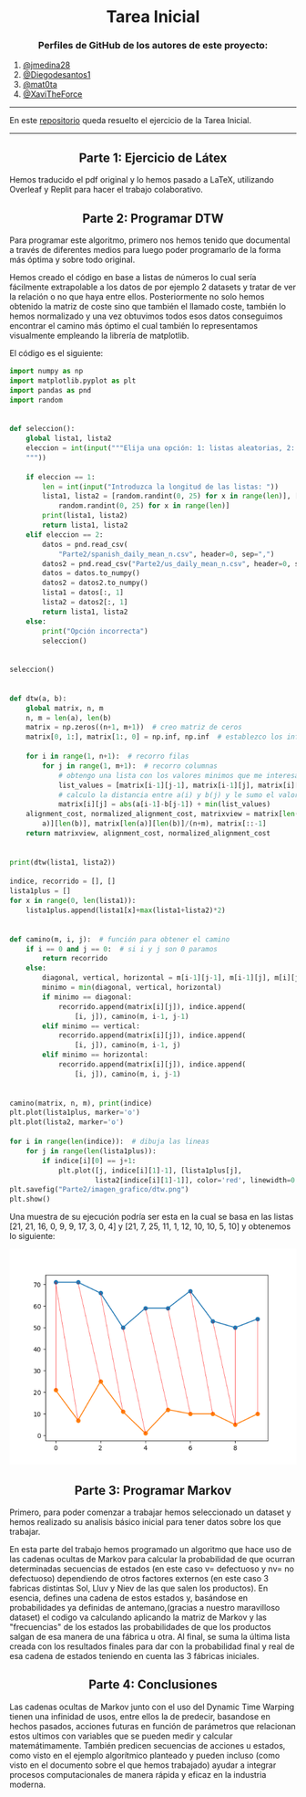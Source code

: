 <h1 align="center">Tarea Inicial</h1>

<h3 align="center">Perfiles de GitHub de los autores de este proyecto:</h3>

1. [@jmedina28](https://github.com/jmedina28)
2. [@Diegodesantos1](https://github.com/Diegodesantos1)
3. [@mat0ta](https://github.com/mat0ta)
4. [@XaviTheForce](https://github.com/Xavitheforce)

---
En este [repositorio](https://github.com/Diegodesantos1/Paper-Markov) queda resuelto el ejercicio de la Tarea Inicial.
***

<h2 align="center">Parte 1: Ejercicio de Látex</h2>

Hemos traducido el pdf original y lo hemos pasado a LaTeX, utilizando Overleaf y Replit para hacer el trabajo colaborativo.

<h2 align="center"> Parte 2: Programar DTW</h2>

Para programar este algoritmo, primero nos hemos tenido que documental a través de diferentes medios para luego poder programarlo de la forma más óptima y sobre todo original.

Hemos creado el código en base a listas de números lo cual sería fácilmente extrapolable a los datos de por ejemplo 2 datasets y tratar de ver la relación o no que haya entre ellos. Posteriormente no solo hemos obtenido la matriz de coste sino que también el llamado coste, también lo hemos normalizado y una vez obtuvimos todos esos datos conseguimos encontrar el camino más óptimo el cual también lo representamos visualmente empleando la librería de matplotlib.

El código es el siguiente:

```python
import numpy as np
import matplotlib.pyplot as plt
import pandas as pnd
import random


def seleccion():
    global lista1, lista2
    eleccion = int(input("""Elija una opción: 1: listas aleatorias, 2: csv temperaturas
    """))

    if eleccion == 1:
        len = int(input("Introduzca la longitud de las listas: "))
        lista1, lista2 = [random.randint(0, 25) for x in range(len)], [
            random.randint(0, 25) for x in range(len)]
        print(lista1, lista2)
        return lista1, lista2
    elif eleccion == 2:
        datos = pnd.read_csv(
            "Parte2/spanish_daily_mean_n.csv", header=0, sep=",")
        datos2 = pnd.read_csv("Parte2/us_daily_mean_n.csv", header=0, sep=",")
        datos = datos.to_numpy()
        datos2 = datos2.to_numpy()
        lista1 = datos[:, 1]
        lista2 = datos2[:, 1]
        return lista1, lista2
    else:
        print("Opción incorrecta")
        seleccion()


seleccion()


def dtw(a, b):
    global matrix, n, m
    n, m = len(a), len(b)
    matrix = np.zeros((n+1, m+1))  # creo matriz de ceros
    matrix[0, 1:], matrix[1:, 0] = np.inf, np.inf  # establezco los infinitos

    for i in range(1, n+1):  # recorro filas
        for j in range(1, m+1):  # recorro columnas
            # obtengo una lista con los valores minimos que me interesan
            list_values = [matrix[i-1][j-1], matrix[i-1][j], matrix[i][j-1]]
            # calculo la distancia entre a(i) y b(j) y le sumo el valor minimo de la lista
            matrix[i][j] = abs(a[i-1]-b[j-1]) + min(list_values)
    alignment_cost, normalized_alignment_cost, matrixview = matrix[len(
        a)][len(b)], matrix[len(a)][len(b)]/(n+m), matrix[::-1]
    return matrixview, alignment_cost, normalized_alignment_cost


print(dtw(lista1, lista2))

indice, recorrido = [], []
lista1plus = []
for x in range(0, len(lista1)):
    lista1plus.append(lista1[x]+max(lista1+lista2)*2)


def camino(m, i, j):  # función para obtener el camino
    if i == 0 and j == 0:  # si i y j son 0 paramos
        return recorrido
    else:
        diagonal, vertical, horizontal = m[i-1][j-1], m[i-1][j], m[i][j-1]
        minimo = min(diagonal, vertical, horizontal)
        if minimo == diagonal:
            recorrido.append(matrix[i][j]), indice.append(
                [i, j]), camino(m, i-1, j-1)
        elif minimo == vertical:
            recorrido.append(matrix[i][j]), indice.append(
                [i, j]), camino(m, i-1, j)
        elif minimo == horizontal:
            recorrido.append(matrix[i][j]), indice.append(
                [i, j]), camino(m, i, j-1)


camino(matrix, n, m), print(indice)
plt.plot(lista1plus, marker='o')
plt.plot(lista2, marker='o')

for i in range(len(indice)):  # dibuja las lineas
    for j in range(len(lista1plus)):
        if indice[i][0] == j+1:
            plt.plot([j, indice[i][1]-1], [lista1plus[j],
                     lista2[indice[i][1]-1]], color='red', linewidth=0.5)
plt.savefig("Parte2/imagen_grafico/dtw.png")
plt.show()
```

Una muestra de su ejecución podría ser esta en la cual se basa en las listas [21, 21, 16, 0, 9, 9, 17, 3, 0, 4] y [21, 7, 25, 11, 1, 12, 10, 10, 5, 10] y obtenemos lo siguiente:

<p align="center">
  <img src="https://github.com/Diegodesantos1/Paper-Markov/blob/c823400ed78be31f7aabc48723b9a77ab815fed0/Parte2/imagen_grafico/dtw.png"/>
</p>

<h2 align="center"> Parte 3: Programar Markov</h2>

Primero, para poder comenzar a trabajar hemos seleccionado un dataset y hemos realizado su analisis básico inicial para tener datos sobre los que trabajar.

En esta parte del trabajo hemos programado un algoritmo que hace uso de las cadenas ocultas de Markov para calcular la probabilidad de que ocurran determinadas secuencias de estados (en este caso v= defectuoso y nv= no defectuoso) dependiendo de otros factores externos (en este caso 3 fabricas distintas Sol, Lluv y Niev de las que salen los productos).
En esencia, defines una cadena de estos estados y, basándose en probabilidades ya definidas de antemano,(gracias a nuestro maravilloso dataset) el codigo va calculando aplicando la matriz de Markov y las "frecuencias" de los estados las probabilidades de que los productos salgan de esa manera de una fábrica u otra. Al final, se suma la última lista creada con los resultados finales para dar con la probabilidad final y real de esa cadena de estados teniendo en cuenta las 3 fábricas iniciales.

<h2 align="center"> Parte 4: Conclusiones</h2>

Las cadenas ocultas de Markov junto con el uso del Dynamic Time Warping tienen una infinidad de usos, entre ellos la de predecir, basandose en hechos pasados, acciones futuras en función de parámetros que relacionan estos ultimos con variables que se pueden medir y calcular matemátimamente. También predicen secuencias de acciones u estados, como visto en el ejemplo algorítmico planteado y pueden incluso (como visto en el documento sobre el que hemos trabajado) ayudar a integrar procesos computacionales de manera rápida y eficaz en la industria moderna.
